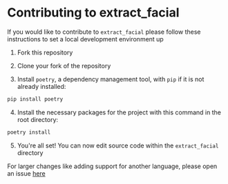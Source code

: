 # Contributing to extract_facial

If you would like to contribute to `extract_facial` please follow these instructions to set a local development environment up

1. Fork this repository
2. Clone your fork of the repository

3. Install `poetry`, a dependency management tool, with `pip` if it is not already installed:
```powershell
pip install poetry
```
4. Install the necessary packages for the project with
this command in the root directory:
```powershell
poetry install
```

5. You're all set! You can now edit source code within the `extract_facial` directory

For larger changes like adding support for another language, please open an issue
[here](https://github.com/vink246/extract_facial/issues)
